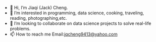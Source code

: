 - 👋 Hi, I’m Jiaqi (Jack) Cheng.
- 👀 I’m interested in programming, data science, cooking, traveling, reading, photographing,etc.
- 💞️ I’m looking to collaborate on data science projects to solve real-life problems. 
- 📫 How to reach me Email:jqcheng9413@yahoo.com

<!---
jackson9413/jackson9413 is a ✨ special ✨ repository because its `README.md` (this file) appears on your GitHub profile.
You can click the Preview link to take a look at your changes.
--->
